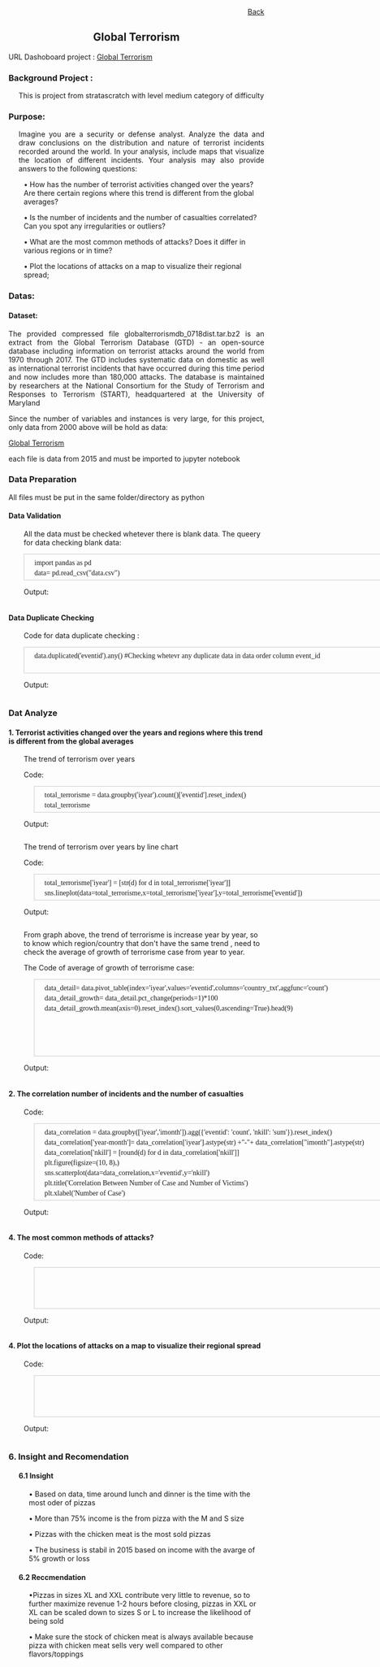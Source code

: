 <p align="right"> <a href="https://achmadirfana.github.io/portofolio/portfolio-pizza-place.html">Back</a></p>


<h2 align="center">  Global Terrorism</h2>
<p> URL Dashoboard project : <a href="https://terrorism.onrender.com/">Global Terrorism</a></p>
<h3> Background Project :</h3>
<p style="margin-left: 20px"> This is project from stratascratch with level medium category of difficulty </p>
<h3>Purpose:</h3>
<p style="margin-left: 20px;text-align:justify">  Imagine you are a security or defense analyst. Analyze the data and draw conclusions on the distribution and nature of terrorist incidents recorded around the world. In your analysis, include maps that visualize the location of different incidents. Your analysis may also provide answers to the following questions:
</p>
<p style="margin-left: 30px">• How has the number of terrorist activities changed over the years? Are there certain regions where this trend is different from the global averages? </p>
<p style="margin-left: 30px">• Is the number of incidents and the number of casualties correlated? Can you spot any irregularities or outliers?</p>
<p style="margin-left: 30px">• What are the most common methods of attacks? Does it differ in various regions or in time?</p>
<p style="margin-left: 30px">• Plot the locations of attacks on a map to visualize their regional spread;</p>
					       
<h3>Datas:</h3>
<h4>Dataset:</h4>
<p style="text-align:justify">The provided compressed file globalterrorismdb_0718dist.tar.bz2 is an extract from the Global Terrorism Database (GTD) - an open-source database including information on terrorist attacks around the world from 1970 through 2017. The GTD includes systematic data on domestic as well as international terrorist incidents that have occurred during this time period and now includes more than 180,000 attacks. The database is maintained by researchers at the National Consortium for the Study of Terrorism and Responses to Terrorism (START), headquartered at the University of Maryland </p>
<p style="text-align:justify">Since the number of variables and instances is very large, for this project, only data from 2000 above will be hold as data:</p>
<p><p align="left"> <a href="https://platform.stratascratch.com/data-projects/terrorism-hotspots">Global Terrorism</a></p> </p>
<p>each file is data from 2015 and must be imported to jupyter notebook</p>


<h3>Data Preparation</h3>
<p> All files must be put in the same folder/directory as python </p>
<h4>Data Validation</h4>
<p style="margin-left: 30px"> All the data must be checked whetever there is blank data. The  queery for data checking blank data:</p>
<div style="margin-left: 30px;height:50px;width:1000px;border:1px solid #ccc;font:14px/6px Georgia, Garamond, Serif;overflow:auto;">
	<p> </p>
<p style="margin-left: 20px">import pandas as pd </p>
<p style="margin-left: 20px">data= pd.read_csv("data.csv") </p>
<p style="margin-left: 20px">data.isnull().sum()/len(data)*100</p>
</div> 
<p style="margin-left: 30px"> Output: </p>
<p align="center"> 
<img src="Terror3.png" class="img-fluid" alt="">  
</p>

<h4>Data Duplicate Checking</h4>
<p style="margin-left: 30px"> Code for data duplicate checking :</p>
<div style="margin-left: 30px;height:50px;width:1000px;border:1px solid #ccc;font:14px/6px Georgia, Garamond, Serif;overflow:auto;">
	<p> </p>
  <p style="margin-left: 20px">data.duplicated('eventid').any() #Checking whetevr any duplicate data in data order column event_id </p>
</div> 

<p style="margin-left: 30px"> Output: </p>
<p align="center"> 
<img src="Terror4.png" class="img-fluid" alt="">  
</p>
<h3>Dat Analyze</h3>
<h4>1. Terrorist activities changed over the years and regions where this trend is different from the global averages</h4>
<p style="margin-left: 30px"> The trend of terrorism over years </p>
<p style="margin-left: 30px"> Code: </p>
<div style="margin-left: 50px;height:50px;width:1000px;border:1px solid #ccc;font:14px/6px Georgia, Garamond, Serif;overflow:auto;">
	<p> </p>
<p style="margin-left: 20px">total_terrorisme = data.groupby('iyear').count()['eventid'].reset_index() </p>
<p style="margin-left: 20px">total_terrorisme </p>
</div>

<p style="margin-left: 30px"> Output: </p>
<p align="center"> 
<img src="Terror5.png" class="img-fluid" alt="">  
</p>

<p style="margin-left: 30px"> The trend of terrorism over years by line chart</p>
<p style="margin-left: 30px"> Code: </p>
<div style="margin-left: 50px;height:50px;width:1000px;border:1px solid #ccc;font:14px/6px Georgia, Garamond, Serif;overflow:auto;">
	<p> </p>
<p style="margin-left: 20px">total_terrorisme['iyear'] = [str(d) for d in total_terrorisme['iyear']]</p>
<p style="margin-left: 20px">sns.lineplot(data=total_terrorisme,x=total_terrorisme['iyear'],y=total_terrorisme['eventid'])</p>
<p style="margin-left: 20px">plt.xticks(rotation=90)</p>
<p style="margin-left: 20px">plt.tight_layout()</p>
<p style="margin-left: 20px">plt.title("Trend of Terrosim 2000-2017")</p>
<p style="margin-left: 20px">plt.gca().set_facecolor('black') </p>
</div>
<p style="margin-left: 30px"> Output: </p>
<p align="center"> 
<img src="Terror6.png" class="img-fluid" alt="">  
</p>


<p style="margin-left: 30px"> From graph above, the trend of terrorisme is increase year by year, so to know which region/country that don't have the same trend , need to check the average of growth of terrorisme case from year to year.</p>
<p style="margin-left: 30px"> The Code of average of growth of terrorisme case:</p>

<div style="margin-left: 50px;height:150px;width:1000px;border:1px solid #ccc;font:14px/6px Georgia, Garamond, Serif;overflow:auto;">
	<p> </p>
<p style="margin-left: 20px">data_detail= data.pivot_table(index='iyear',values='eventid',columns='country_txt',aggfunc='count')</p>
<p style="margin-left: 20px">data_detail_growth= data_detail.pct_change(periods=1)*100</p>
<p style="margin-left: 20px">data_detail_growth.mean(axis=0).reset_index().sort_values(0,ascending=True).head(9)</p>
</div>
<p style="margin-left: 30px"> Output: </p>
<p align="center"> 
<img src="Terror7.png" class="img-fluid" alt="">  
</p>

<h4>2. The correlation number of incidents and the number of casualties </h4>
<p style="margin-left: 30px"> Code: </p>
<div style="margin-left: 50px;height:150px;width:1000px;border:1px solid #ccc;font:14px/6px Georgia, Garamond, Serif;overflow:auto;">
	<p> </p>
<p style="margin-left: 20px">data_correlation = data.groupby(['iyear','imonth']).agg({'eventid': 'count', 'nkill': 'sum'}).reset_index()</p>
<p style="margin-left: 20px">data_correlation['year-month']= data_correlation['iyear'].astype(str) +"-"+ data_correlation["imonth"].astype(str)</p>
<p style="margin-left: 20px">data_correlation['nkill'] = [round(d) for d in data_correlation['nkill']]</p>
<p style="margin-left: 20px">plt.figure(figsize=(10, 8),)</p>
<p style="margin-left: 20px">sns.scatterplot(data=data_correlation,x='eventid',y='nkill')</p>
<p style="margin-left: 20px">plt.title('Correlation Between Number of Case and Number of Victims')</p>
<p style="margin-left: 20px">plt.xlabel('Number of Case')</p>
<p style="margin-left: 20px">plt.ylabel('Total Victims')</p>
<p style="margin-left: 20px">plt.gca().set_facecolor('black')</p>
</div>


<p style="margin-left: 30px"> Output: </p>
<p align="center"> 
<img src="Terror8.png" class="img-fluid" alt="">  
</p>


<h4>4. The most common methods of attacks?</h4>
<p style="margin-left: 30px"> Code: </p>
<div style="margin-left: 50px;height:80px;width:1000px;border:1px solid #ccc;font:14px/6px Georgia, Garamond, Serif;overflow:auto;">
	<p> </p>

</div>

<p style="margin-left: 30px"> Output: </p>
<p align="center"> 
<img src="no-3.png" class="img-fluid" alt="">  
</p>

<h4>4. Plot the locations of attacks on a map to visualize their regional spread</h4>
<p style="margin-left: 30px"> Code: </p>
<div style="margin-left: 50px;height:80px;width:1000px;border:1px solid #ccc;font:14px/6px Georgia, Garamond, Serif;overflow:auto;">
	<p> </p>

</div>

<p style="margin-left: 30px"> Output: </p>
<p align="center"> 
<img src="no-4.png" class="img-fluid" alt="">  
</p>

<h3>6. Insight and Recomendation</h3>
<h4 style="margin-left: 20px">6.1 Insight</h4>
<p style="margin-left: 40px"> • Based on data, time around lunch and dinner is the time with the most oder of pizzas</p>
<p style="margin-left: 40px"> • More than 75% income  is the from pizza with the M and S size  </p>
<p style="margin-left: 40px"> • Pizzas with the chicken meat is the most sold pizzas  </p>
<p style="margin-left: 40px"> • The business is stabil in 2015 based on income with the avarge of 5% growth or loss   </p>
<h4 style="margin-left: 20px"> 6.2 Reccmendation</h4>
<p style="margin-left: 40px;align=justify"> •Pizzas in sizes XL and XXL contribute very little to revenue, so to further maximize revenue 1-2 hours before closing, pizzas in XXL or XL can be scaled down to sizes S or L to increase the likelihood of being sold  <p>
<p style="margin-left: 40px;align=justify"> •	Make sure the stock of chicken meat is always available because pizza with chicken meat sells very well compared to other flavors/toppings  <p>

